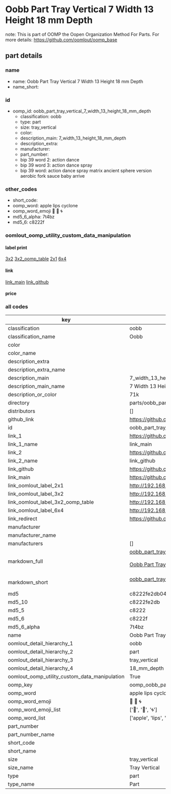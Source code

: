 # Oobb Part Tray Vertical 7 Width 13 Height 18 mm Depth  

note: This is part of OOMP the Oopen Organization Method For Parts. For more details: https://github.com/oomlout/oomp_base

##  part details
  







### name
* name: Oobb Part Tray Vertical 7 Width 13 Height 18 mm Depth
* name_short: 
### id
* oomp_id: oobb_part_tray_vertical_7_width_13_height_18_mm_depth
  * classification: oobb
  * type: part
  * size: tray_vertical
  * color: 
  * description_main: 7_width_13_height_18_mm_depth
  * description_extra: 
  * manufacturer: 
  * part_number: 
  * bip 39 word 2: action dance
  * bip 39 word 3: action dance spray
  * bip 39 word: action dance spray matrix ancient sphere version aerobic fork sauce baby arrive

### other_codes
* short_code: 
* oomp_word: apple lips cyclone
* oomp_word_emoji :apple: :lips: :cyclone:
* md5_6_alpha: 7t4bz
* md5_6: c8222f






### oomlout_oomp_utility_custom_data_manipulation
#### label print
[3x2](http://192.168.1.245:1112/?label=oomp%207t4bz)
[3x2_oomp_table](http://192.168.1.108:1112/?label=oomp%207t4bz)
[2x1](http://192.168.1.242:1112/?label=oomp%207t4bz)
[6x4](http://192.168.1.55:1112/?label=oomp%207t4bz)    

#### link

[link_main](https://github.com/oomlout/oomlout_oomp_version_1_messy/tree/main/parts/oobb_part_tray_vertical_7_width_13_height_18_mm_depth) [link_github](https://github.com/oomlout/oomlout_oomp_version_1_messy/tree/main/parts/oobb_part_tray_vertical_7_width_13_height_18_mm_depth)                             

#### price







### all codes 
| key | value |  
| --- | --- |  
| classification | oobb |  
| classification_name | Oobb |  
| color |  |  
| color_name |  |  
| description_extra |  |  
| description_extra_name |  |  
| description_main | 7_width_13_height_18_mm_depth |  
| description_main_name | 7 Width 13 Height 18 mm Depth |  
| description_or_color | 71k |  
| directory | parts/oobb_part_tray_vertical_7_width_13_height_18_mm_depth |  
| distributors | [] |  
| github_link | https://github.com/oomlout/oomlout_oomp_part_src/tree/main/parts/oobb_part_tray_vertical_7_width_13_height_18_mm_depth |  
| id | oobb_part_tray_vertical_7_width_13_height_18_mm_depth |  
| link_1 | https://github.com/oomlout/oomlout_oomp_version_1_messy/tree/main/parts/oobb_part_tray_vertical_7_width_13_height_18_mm_depth |  
| link_1_name | link_main |  
| link_2 | https://github.com/oomlout/oomlout_oomp_version_1_messy/tree/main/parts/oobb_part_tray_vertical_7_width_13_height_18_mm_depth |  
| link_2_name | link_github |  
| link_github | https://github.com/oomlout/oomlout_oomp_version_1_messy/tree/main/parts/oobb_part_tray_vertical_7_width_13_height_18_mm_depth |  
| link_main | https://github.com/oomlout/oomlout_oomp_version_1_messy/tree/main/parts/oobb_part_tray_vertical_7_width_13_height_18_mm_depth |  
| link_oomlout_label_2x1 | http://192.168.1.242:1112/?label=oomp%207t4bz |  
| link_oomlout_label_3x2 | http://192.168.1.245:1112/?label=oomp%207t4bz |  
| link_oomlout_label_3x2_oomp_table | http://192.168.1.108:1112/?label=oomp%207t4bz |  
| link_oomlout_label_6x4 | http://192.168.1.55:1112/?label=oomp%207t4bz |  
| link_redirect | https://github.com/oomlout/oomlout_oomp_version_1_messy/tree/main/parts/oobb_part_tray_vertical_7_width_13_height_18_mm_depth |  
| manufacturer |  |  
| manufacturer_name |  |  
| manufacturers | [] |  
| markdown_full | [oobb_part_tray_vertical_7_width_13_height_18_mm_depth](none)<br>[](none)<br>[Oobb Part Tray Vertical 7 Width 13 Height 18 Mm Depth](none)<br><br> |  
| markdown_short | [oobb_part_tray_vertical_7_width_13_height_18_mm_depth](none)<br><br> |  
| md5 | c8222fe2db043e5b45844893a5cdd014 |  
| md5_10 | c8222fe2db |  
| md5_5 | c8222 |  
| md5_6 | c8222f |  
| md5_6_alpha | 7t4bz |  
| name | Oobb Part Tray Vertical 7 Width 13 Height 18 mm Depth |  
| oomlout_detail_hierarchy_1 | oobb |  
| oomlout_detail_hierarchy_2 | part |  
| oomlout_detail_hierarchy_3 | tray_vertical |  
| oomlout_detail_hierarchy_4 | 18_mm_depth |  
| oomlout_oomp_utility_custom_data_manipulation | True |  
| oomp_key | oomp_oobb_part_tray_vertical_7_width_13_height_18_mm_depth |  
| oomp_word | apple lips cyclone |  
| oomp_word_emoji | :apple: :lips: :cyclone: |  
| oomp_word_emoji_list | [':apple:', ':lips:', ':cyclone:'] |  
| oomp_word_list | ['apple', 'lips', 'cyclone'] |  
| part_number |  |  
| part_number_name |  |  
| short_code |  |  
| short_name |  |  
| size | tray_vertical |  
| size_name | Tray Vertical |  
| type | part |  
| type_name | Part |  
